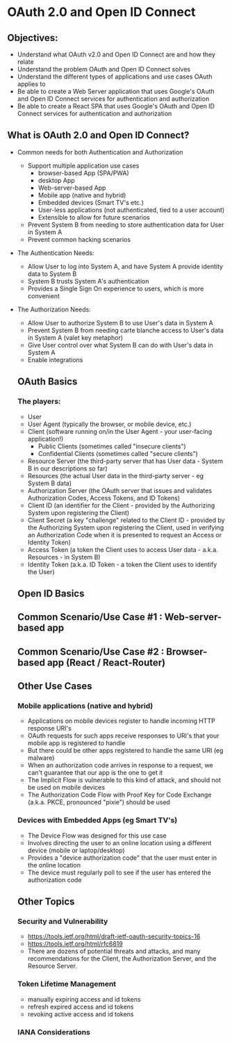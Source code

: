 # OAuth 2.0 and Open ID Connect

## Objectives:
- Understand what OAuth v2.0 and Open ID Connect are and how they relate
- Understand the problem OAuth and Open ID Connect solves
- Understand the different types of applications and use cases OAuth applies to
- Be able to create a Web Server application that uses Google's OAuth and Open ID Connect services for authentication and authorization
- Be able to create a React SPA that uses Google's OAuth and Open ID Connect services for authentication and authorization

## What is OAuth 2.0 and Open ID Connect?

- Common needs for both Authentication and Authorization
  - Support multiple application use cases
    - browser-based App (SPA/PWA)
    - desktop App
    - Web-server-based App
    - Mobile app (native and hybrid)
    - Embedded devices (Smart TV's etc.)
    - User-less applications (not authenticated, tied to a user account)
    - Extensible to allow for future scenarios
  - Prevent System B from needing to store authentication data for User in System A
  - Prevent common hacking scenarios

- The Authentication Needs:
  - Allow User to log into System A, and have System A provide identity data to System B
  - System B trusts System A's authentication
  - Provides a Single Sign On experience to users, which is more convenient
  
- The Authorization Needs:
  - Allow User to authorize System B to use User's data in System A
  - Prevent System B from needing carte blanche access to User's data in System A (valet key metaphor)
  - Give User control over what System B can do with User's data in System A
  - Enable integrations
  
  ## OAuth Basics
  
  ### The players:
  - User
  - User Agent (typically the browser, or mobile device, etc.)
  - Client (software running on/in the User Agent - your user-facing application!)
    - Public Clients (sometimes called "insecure clients")
    - Confidential Clients (sometimes called "secure clients")
  - Resource Server (the third-party server that has User data - System B in our descriptions so far)
  - Resources (the actual User data in the third-party server - eg System B data)
  - Authorization Server (the OAuth server that issues and validates Authorization Codes, Access Tokens, and ID Tokens)
  - Client ID (an identifier for the Client - provided by the Authorizing System upon registering the Client)
  - Client Secret (a key "challenge" related to the Client ID - provided by the Authorizing System upon registering the Client, used in verifying an Authorization Code when it is presented to request an Access or Identity Token)
  - Access Token (a token the Client uses to access User data - a.k.a. Resources - in System B)
  - Identity Token (a.k.a. ID Token - a token the Client uses to identify the User)
  
  
  
  ## Open ID Basics
  
  ## Common Scenario/Use Case #1 : Web-server-based app
  
  ## Common Scenario/Use Case #2 : Browser-based app (React / React-Router)
  
  ## Other Use Cases
  
  ### Mobile applications (native and hybrid)
  
  - Applications on mobile devices register to handle incoming HTTP response URI's
  - OAuth requests for such apps receive responses to URI's that your mobile app is registered to handle
  - But there could be other apps registered to handle the same URI (eg malware)
  - When an authorization code arrives in response to a request, we can't guarantee that our app is the one to get it
  - The Implicit Flow is vulnerable to this kind of attack, and should not be used on mobile devices
  - The Authorization Code Flow with Proof Key for Code Exchange (a.k.a. PKCE, pronounced "pixie") should be used
  
  ### Devices with Embedded Apps (eg Smart TV's)
  
  - The Device Flow was designed for this use case
  - Involves directing the user to an online location using a different device (mobile or laptop/desktop)
  - Provides a "device authorization code" that the user must enter in the online location
  - The device must regularly poll to see if the user has entered the authorization code
  
  ## Other Topics
  
  ### Security and Vulnerability
  - https://tools.ietf.org/html/draft-ietf-oauth-security-topics-16
  - https://tools.ietf.org/html/rfc6819
  - There are dozens of potential threats and attacks, and many recommendations for the Client, the Authorization Server, and the Resource Server.
  
  ### Token Lifetime Management
  - manually expiring access and id tokens
  - refresh expired access and id tokens
  - revoking active access and id tokens
  
  ### IANA Considerations
  
